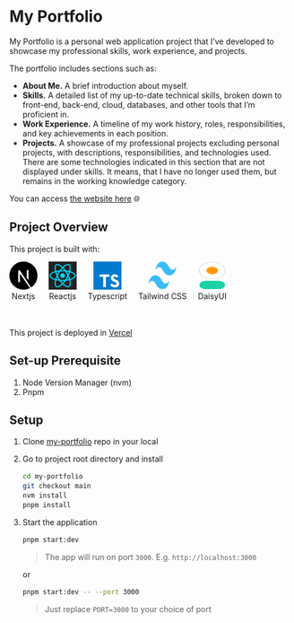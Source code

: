 # My Portfolio

My Portfolio is a personal web application project that I’ve developed to showcase my professional skills, work experience, and projects.

The portfolio includes sections such as:

- **About Me.** A brief introduction about myself.
- **Skills.** A detailed list of my up-to-date technical skills, broken down to front-end, back-end, cloud, databases, and other tools that I’m proficient in.
- **Work Experience.** A timeline of my work history, roles, responsibilities, and key achievements in each position.
- **Projects.** A showcase of my professional projects excluding personal projects, with descriptions, responsibilities, and technologies used. There are some technologies indicated in this section that are not displayed under skills. It means, that I have no longer used them, but remains in the working knowledge category.

You can access [the website here](https://rayandus.vercel.app) 🌐

## Project Overview

This project is built with:

<div style="display: flex; gap: 20px;">
    <div align="center">
        <img src="./public/nextjs.svg" width="50" height="50">
        <br />
        Nextjs
    </div>
    <div align="center">
        <img src="./public/reactjs.svg" width="50" height="50">
        <br />
        Reactjs
    </div>
    <div align="center">
        <img src="./public/typescript.svg" width="50" height="50">
        <br />
        Typescript
    </div>
    <div align="center">
        <img src="./public/tailwind.svg" width="50" height="50">
        <br />
        Tailwind CSS
    </div>
    <div align="center">
        <img src="./public/daisy-ui.svg" width="50" height="50">
        <br />
        DaisyUI
    </div>
</div>
<br />
<br />

This project is deployed in [Vercel](https://vercel.com/)

## Set-up Prerequisite

1. Node Version Manager (nvm)
1. Pnpm

## Setup

1. Clone [my-portfolio](https://github.com/rayandus/bid-portal-demo) repo in your local

1. Go to project root directory and install

   ```bash
   cd my-portfolio
   git checkout main
   nvm install
   pnpm install
   ```

1. Start the application

   ```bash
   pnpm start:dev
   ```

   > The app will run on port `3000`. E.g. `http://localhost:3000`

   or

   ```bash
   pnpm start:dev -- --port 3000
   ```

   > Just replace `PORT=3000` to your choice of port
